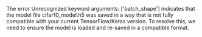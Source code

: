 The error Unrecognized keyword arguments: ['batch_shape'] indicates that the model file cifar10_model.h5 was saved in a way that is not fully compatible with your current TensorFlow/Keras version. To resolve this, we need to ensure the model is loaded and re-saved in a compatible format.
